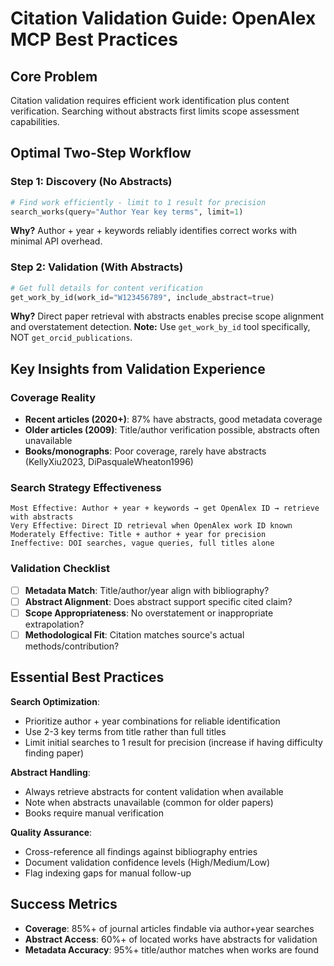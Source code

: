 # Citation Validation Guide: OpenAlex MCP Best Practices

## Core Problem
Citation validation requires efficient work identification plus content verification. Searching without abstracts first limits scope assessment capabilities.

## Optimal Two-Step Workflow

### Step 1: Discovery (No Abstracts)
```python
# Find work efficiently - limit to 1 result for precision
search_works(query="Author Year key terms", limit=1)
```
**Why?** Author + year + keywords reliably identifies correct works with minimal API overhead.

### Step 2: Validation (With Abstracts)
```python
# Get full details for content verification
get_work_by_id(work_id="W123456789", include_abstract=true)
```
**Why?** Direct paper retrieval with abstracts enables precise scope alignment and overstatement detection.
**Note:** Use `get_work_by_id` tool specifically, NOT `get_orcid_publications`.

## Key Insights from Validation Experience

### Coverage Reality
- **Recent articles (2020+)**: 87% have abstracts, good metadata coverage
- **Older articles (2009)**: Title/author verification possible, abstracts often unavailable
- **Books/monographs**: Poor coverage, rarely have abstracts (KellyXiu2023, DiPasqualeWheaton1996)

### Search Strategy Effectiveness
```text
Most Effective: Author + year + keywords → get OpenAlex ID → retrieve with abstracts
Very Effective: Direct ID retrieval when OpenAlex work ID known
Moderately Effective: Title + author + year for precision
Ineffective: DOI searches, vague queries, full titles alone
```

### Validation Checklist
- [ ] **Metadata Match**: Title/author/year align with bibliography?
- [ ] **Abstract Alignment**: Does abstract support specific cited claim?
- [ ] **Scope Appropriateness**: No overstatement or inappropriate extrapolation?
- [ ] **Methodological Fit**: Citation matches source's actual methods/contribution?

## Essential Best Practices

**Search Optimization**:
- Prioritize author + year combinations for reliable identification
- Use 2-3 key terms from title rather than full titles
- Limit initial searches to 1 result for precision (increase if having difficulty finding paper)

**Abstract Handling**:
- Always retrieve abstracts for content validation when available
- Note when abstracts unavailable (common for older papers)
- Books require manual verification

**Quality Assurance**:
- Cross-reference all findings against bibliography entries
- Document validation confidence levels (High/Medium/Low)
- Flag indexing gaps for manual follow-up

## Success Metrics
- **Coverage**: 85%+ of journal articles findable via author+year searches
- **Abstract Access**: 60%+ of located works have abstracts for validation
- **Metadata Accuracy**: 95%+ title/author matches when works are found
